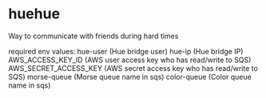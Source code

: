 # huehue
Way to communicate with friends during hard times

required env values:
hue-user (Hue bridge user)
hue-ip   (Hue bridge IP)
AWS_ACCESS_KEY_ID (AWS user access key who has read/write to SQS)
AWS_SECRET_ACCESS_KEY (AWS secret access key who has read/write to SQS)
morse-queue (Morse queue name in sqs)
color-queue (Color queue name in sqs)



